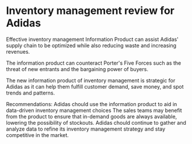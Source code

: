 # Inventory management review for Adidas

Effective inventory management Information Product can assist Adidas' supply chain to be optimized while also reducing waste and increasing revenues.

The information product can counteract Porter's Five Forces such as the threat of new entrants and the bargaining power of buyers.

The new information product of inventory management is strategic for Adidas as it can help them fulfill customer demand, save money, and spot trends and patterns.

Recommendations:
Adidas chould use the information product to aid in data-driven inventory management choices
The sales teams may benefit from the product to ensure that in-demand goods are always available, lowering the possibility of stockouts.
Adidas chould continue to gather and analyze data to refine its inventory management strategy and stay competitive in the market.
